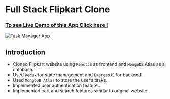 # Full Stack Flipkart Clone

### [To see Live Demo of this App Click here !](https://flipkartclonebyvibhay.herokuapp.com/)

![Task Manager App](https://drive.google.com/uc?export=view&id=1_3MxNehWlFizmyGhU2u79N_LmiSUHJEQ)

## Introduction
- Cloned Flipkart website using ```ReactJS``` as frontend and ```MongoDB``` Atlas as a database.<br/>
- Used ```Redux``` for state management and ```ExpressJS``` for backend..<br/>
- Used ```MongoDB Atlas``` to store the user’s tasks.<br/>
- Implemented user authentication feature..
- Implemented cart and search features similar to original website..


